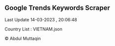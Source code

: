 

## Google Trends Keywords Scraper 
 
Last Update 14-03-2023 , 20:06:48

Country List :
VIETNAM.json



© Abdul Muttaqin 
